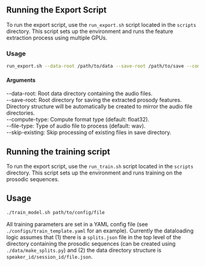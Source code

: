 ## Running the Export Script

To run the export script, use the `run_export.sh` script located in the `scripts` directory. This script sets up the environment and runs the feature extraction process using multiple GPUs.

### Usage

```sh
run_export.sh --data-root /path/to/data --save-root /path/to/save --compute-type float32 --file-type wav --skip-existing
```

#### Arguments

--data-root: Root data directory containing the audio files.  
--save-root: Root directory for saving the extracted prosody features. Directory structure will be  automatically be created to mirror the audio file directories.  
--compute-type: Compute format type (default: float32).   
--file-type: Type of audio file to process (default: wav).  
--skip-existing: Skip processing of existing files in save directory.

## Running the training script

To run the export script, use the `run_train.sh` script located in the `scripts` directory. This script sets up the environment and runs training on the prosodic sequences.

## Usage

```sh
./train_model.sh path/to/config/file
```

All training parameters are set in a YAML config file (see `./configs/train_template.yaml` for an example). Currently the dataloading logic assumes that (1) there is a `splits.json` file in the top level of the directory containing the prosodic sequences (can be created using `./data/make_splits.py`) and (2) the data directory structure is `speaker_id/session_id/file.json`.